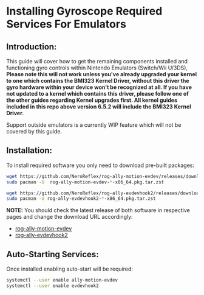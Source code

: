 # Installing Gyroscope Required Services For Emulators

## Introduction:
This guide will cover how to get the remaining components installed and functioning gyro controls within Nintendo Emulators (Switch/Wii U/3DS), **Please note this will not work unless you've already upgraded your kernel to one which contains the BMI323 Kernel Driver, without this driver the gyro hardware within your device won't be recognized at all. If you have not updated to a kernel which contains this driver, please follow one of the other guides regarding Kernel upgrades first. All kernel guides included in this repo above version 6.5.2 will include the BMI323 Kernel Driver.**

Support outside emulators is a currently WIP feature which will not be covered by this guide.

## Installation:
To install required software you only need to download pre-built packages:

```sh
wget https://github.com/NeroReflex/rog-ally-motion-evdev/releases/download/v1.0.0-znver4/rog-ally-motion-evdev-1.0.0-1-x86_64.pkg.tar.zst
sudo pacman -U  rog-ally-motion-evdev-*-x86_64.pkg.tar.zst
```

```sh
wget https://github.com/NeroReflex/rog-ally-evdevhook2/releases/download/v1.0.1-znver4/rog-ally-evdevhook2-1.0.1.r1.g3635e5a-1-x86_64.pkg.tar.zst
sudo pacman -U rog-ally-evdevhook2-*-x86_64.pkg.tar.zst
```

__NOTE:__ You should check the latest release of both software in respective pages and change the download URL accordingly:
  - [rog-ally-motion-evdev](https://github.com/NeroReflex/rog-ally-motion-evdev/releases)
  - [rog-ally-evdevhook2](https://github.com/NeroReflex/rog-ally-evdevhook2/releases)

## Auto-Starting Services:
Once installed enabling auto-start will be required:

```sh
systemctl --user enable ally-motion-evdev
systemctl --user enable evdevhook2
```
